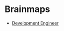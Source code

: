 # Brainmaps

- [Development Engineer](https://raw.githubusercontent.com/mgiesen/Brainmaps/main/Development/development.json)
